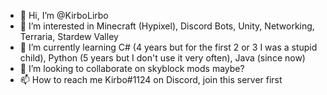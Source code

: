 - 👋 Hi, I’m @KirboLirbo
- 👀 I’m interested in Minecraft (Hypixel), Discord Bots, Unity, Networking, Terraria, Stardew Valley
- 🌱 I’m currently learning C# (4 years but for the first 2 or 3 I was a stupid child), Python (5 years but I don't use it very often), Java (since now)
- 💞️ I’m looking to collaborate on skyblock mods maybe?
- 📫 How to reach me Kirbo#1124 on Discord, join this server first

<!---
KirboLirbo/KirboLirbo is a ✨ special ✨ repository because its `README.md` (this file) appears on your GitHub profile.
You can click the Preview link to take a look at your changes.
--->
